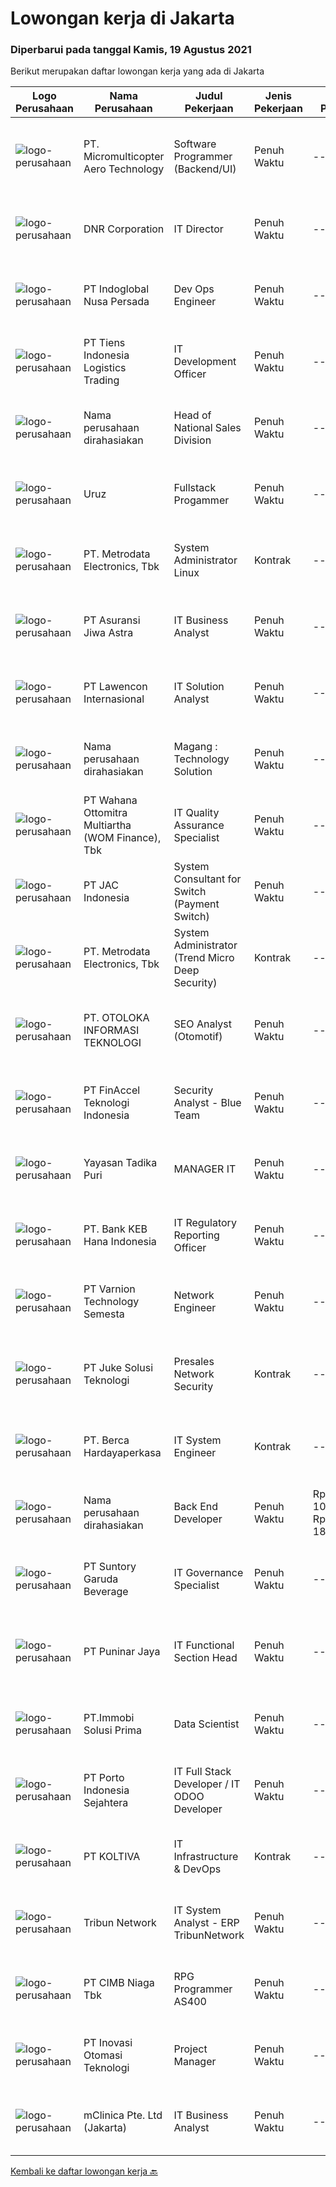 
  # Lowongan kerja di Jakarta

  ### Diperbarui pada tanggal Kamis, 19 Agustus 2021

  Berikut merupakan daftar lowongan kerja yang ada di Jakarta

  |Logo Perusahaan | Nama Perusahaan | Judul Pekerjaan | Jenis Pekerjaan | Gaji Pekerjaan | Lokasi | Deskripsi | Tanggal diunggah | Pranala |
  | -------------- | --------------- | --------------- | --------- | --------- | -------------- | ------- | ----------- | ----------- |
  |![logo-perusahaan](https://image-service-cdn.seek.com.au/2cbf704be109ccb55993725798abbc8e9221dcf0/ee4dce1061f3f616224767ad58cb2fc751b8d2dc)|PT. Micromulticopter Aero Technology|Software Programmer (Backend/UI)|Penuh Waktu|---|Jakarta Raya|Job description : Develop high quality software code in accordance with established company standards and development guidelines Perform adequate unit...|Rabu, 18 Agustus 2021|https://www.jobstreet.co.id/id/job/software-programmer-backend-ui-3596437?token=0~44bc7fa9-74db-4361-8acf-a626c9962e90&sectionRank=1&jobId=jobstreet-id-job-3596437|
|![logo-perusahaan](https://image-service-cdn.seek.com.au/ed3e4060ee5a0588ea9377c6f312937009134e3a/ee4dce1061f3f616224767ad58cb2fc751b8d2dc)|DNR Corporation|IT Director|Penuh Waktu|---|Jakarta Selatan|We are looking for an experienced IT Director to oversee all IT functions in our company. You will be in charge of a team of IT managers and manage...|Rabu, 18 Agustus 2021|https://www.jobstreet.co.id/id/job/it-director-3602674?token=0~44bc7fa9-74db-4361-8acf-a626c9962e90&sectionRank=2&jobId=jobstreet-id-job-3602674|
|![logo-perusahaan](https://image-service-cdn.seek.com.au/0ba6ab36a0674ceb23207d1d5f815ab820fda7d3/ee4dce1061f3f616224767ad58cb2fc751b8d2dc)|PT Indoglobal Nusa Persada|Dev Ops Engineer|Penuh Waktu|---|Jakarta Timur|Advice and apply best practices for infrastructure availability, security, operational excellence and efficiency. Deliver platform functionality can...|Rabu, 18 Agustus 2021|https://www.jobstreet.co.id/id/job/dev-ops-engineer-3596781?token=0~44bc7fa9-74db-4361-8acf-a626c9962e90&sectionRank=3&jobId=jobstreet-id-job-3596781|
|![logo-perusahaan](https://image-service-cdn.seek.com.au/4c2438bdf397425574006eb79c2186a667377fd1/ee4dce1061f3f616224767ad58cb2fc751b8d2dc)|PT Tiens Indonesia Logistics Trading|IT Development Officer|Penuh Waktu|---|Jakarta Pusat|Job Scope: Monitor and ensure Tiens application systems are working well, handle issues raised by users and resolve those issues in a timely manner...|Rabu, 18 Agustus 2021|https://www.jobstreet.co.id/id/job/it-development-officer-3603098?token=0~44bc7fa9-74db-4361-8acf-a626c9962e90&sectionRank=4&jobId=jobstreet-id-job-3603098|
|![logo-perusahaan](https://us.123rf.com/450wm/pavelstasevich/pavelstasevich1811/pavelstasevich181101027/112815900-stock-vector-no-image-available-icon-flat-vector.jpg?ver=6)|Nama perusahaan dirahasiakan|Head of National Sales Division|Penuh Waktu|---|Jakarta Selatan|Job Responsibilities: Develop a sales network by acquiring new channels and direct the business development and distribution strategy. Lead business...|Rabu, 18 Agustus 2021|https://www.jobstreet.co.id/id/job/head-of-national-sales-division-3603467?token=0~44bc7fa9-74db-4361-8acf-a626c9962e90&sectionRank=5&jobId=jobstreet-id-job-3603467|
|![logo-perusahaan](https://us.123rf.com/450wm/pavelstasevich/pavelstasevich1811/pavelstasevich181101027/112815900-stock-vector-no-image-available-icon-flat-vector.jpg?ver=6)|Uruz|Fullstack Progammer|Penuh Waktu|---|Jakarta Pusat|Job Descriptions:·      Implement product features and functionality.·      Work with development teams and product teams to build and enhance...|Rabu, 18 Agustus 2021|https://www.jobstreet.co.id/id/job/fullstack-progammer-3596008?token=0~44bc7fa9-74db-4361-8acf-a626c9962e90&sectionRank=6&jobId=jobstreet-id-job-3596008|
|![logo-perusahaan](https://image-service-cdn.seek.com.au/0d75518309b56a3cff39daa569b0ba02cc7a22f2/ee4dce1061f3f616224767ad58cb2fc751b8d2dc)|PT. Metrodata Electronics, Tbk|System Administrator Linux|Kontrak|---|Jakarta Selatan|Job Description: Server installation Server troubleshooting Server hardening Hardening documentation Server health check Server monitoring Server...|Rabu, 18 Agustus 2021|https://www.jobstreet.co.id/id/job/system-administrator-linux-3592297?token=0~44bc7fa9-74db-4361-8acf-a626c9962e90&sectionRank=7&jobId=jobstreet-id-job-3592297|
|![logo-perusahaan](https://image-service-cdn.seek.com.au/6a2263767506bdebccc5cab880f54bf5fe0e205d/ee4dce1061f3f616224767ad58cb2fc751b8d2dc)|PT Asuransi Jiwa Astra|IT Business Analyst|Penuh Waktu|---|Jakarta Selatan|Job Duties :  To understand of business change needs, assessing the business impact of those changes, capturing, analysing, delivering, documenting...|Rabu, 18 Agustus 2021|https://www.jobstreet.co.id/id/job/it-business-analyst-3602689?token=0~44bc7fa9-74db-4361-8acf-a626c9962e90&sectionRank=8&jobId=jobstreet-id-job-3602689|
|![logo-perusahaan](https://image-service-cdn.seek.com.au/6345608208a6e15cd259d7a6842a54639a259e9a/ee4dce1061f3f616224767ad58cb2fc751b8d2dc)|PT Lawencon Internasional|IT Solution Analyst|Penuh Waktu|---|Jakarta Raya|Job Descriptions: Collecting, analyze requirements and confirm the functional requirements of the system to be developed Prepare documentation related...|Rabu, 18 Agustus 2021|https://www.jobstreet.co.id/id/job/it-solution-analyst-3592334?token=0~44bc7fa9-74db-4361-8acf-a626c9962e90&sectionRank=9&jobId=jobstreet-id-job-3592334|
|![logo-perusahaan](https://us.123rf.com/450wm/pavelstasevich/pavelstasevich1811/pavelstasevich181101027/112815900-stock-vector-no-image-available-icon-flat-vector.jpg?ver=6)|Nama perusahaan dirahasiakan|Magang : Technology Solution|Penuh Waktu|---|Jakarta Raya|Spesifikasi kebutuhan magang :1. Terbiasa menggunakan Microsoft Excell untuk import &amp; export data2. Terbiasa menggunakan SQL3. Terbiasa...|Kamis, 19 Agustus 2021|https://www.jobstreet.co.id/id/job/magang-:-technology-solution-3603588?token=0~44bc7fa9-74db-4361-8acf-a626c9962e90&sectionRank=10&jobId=jobstreet-id-job-3603588|
|![logo-perusahaan](https://image-service-cdn.seek.com.au/0cd0ed723dba304d73bfec64ce263da9360da79b/ee4dce1061f3f616224767ad58cb2fc751b8d2dc)|PT Wahana Ottomitra Multiartha (WOM Finance), Tbk|IT Quality Assurance Specialist|Penuh Waktu|---|Jakarta Utara|Job Descriptions : Execute all test phase of the testing process Perform program tests/debugging to ensure quality testing and bugs reporting is...|Rabu, 18 Agustus 2021|https://www.jobstreet.co.id/id/job/it-quality-assurance-specialist-3602543?token=0~44bc7fa9-74db-4361-8acf-a626c9962e90&sectionRank=11&jobId=jobstreet-id-job-3602543|
|![logo-perusahaan](https://image-service-cdn.seek.com.au/50fedf91f7fd688dcd9995a9d57073ea96a5a8cf/ee4dce1061f3f616224767ad58cb2fc751b8d2dc)|PT JAC Indonesia|System Consultant for Switch (Payment Switch)|Penuh Waktu|---|Jakarta Raya|Roles: Provide pre-sales and/or post-sales support on server side application product Support IT Audit , PCI DSS , ISO 27001 certification. Assist on...|Rabu, 18 Agustus 2021|https://www.jobstreet.co.id/id/job/system-consultant-for-switch-payment-switch-3603498?token=0~44bc7fa9-74db-4361-8acf-a626c9962e90&sectionRank=12&jobId=jobstreet-id-job-3603498|
|![logo-perusahaan](https://image-service-cdn.seek.com.au/0d75518309b56a3cff39daa569b0ba02cc7a22f2/ee4dce1061f3f616224767ad58cb2fc751b8d2dc)|PT. Metrodata Electronics, Tbk|System Administrator (Trend Micro Deep Security)|Kontrak|---|Jakarta Selatan|Job Description Responsible as leader to monitor, maintenance &amp; troubleshoot 8 member Monitoring system antivirus to All Server Development &amp;...|Rabu, 18 Agustus 2021|https://www.jobstreet.co.id/id/job/system-administrator-trend-micro-deep-security-3596561?token=0~44bc7fa9-74db-4361-8acf-a626c9962e90&sectionRank=13&jobId=jobstreet-id-job-3596561|
|![logo-perusahaan](https://image-service-cdn.seek.com.au/cdbb811af38ea0a295f9c187938fb9dfed8b73af/ee4dce1061f3f616224767ad58cb2fc751b8d2dc)|PT. OTOLOKA INFORMASI TEKNOLOGI|SEO Analyst (Otomotif)|Penuh Waktu|---|Jakarta Pusat|Tugas: Bertanggung jawab atas pengoptimalan situs web, mengajukan rencana pengoptimalan yang relevan, dan memastikan bahwa tingkat teknologi SEO situs...|Rabu, 18 Agustus 2021|https://www.jobstreet.co.id/id/job/seo-analyst-otomotif-3603500?token=0~44bc7fa9-74db-4361-8acf-a626c9962e90&sectionRank=14&jobId=jobstreet-id-job-3603500|
|![logo-perusahaan](https://image-service-cdn.seek.com.au/7d779526ff024e4e1b56eb2c7660cef9e65befe3/ee4dce1061f3f616224767ad58cb2fc751b8d2dc)|PT FinAccel Teknologi Indonesia|Security Analyst - Blue Team|Penuh Waktu|---|Jakarta Raya|Security Analyst - Blue Team is part of our Information Security Department who is responsible for cyber attacks. On a daily basis, our Blue Team will...|Rabu, 18 Agustus 2021|https://www.jobstreet.co.id/id/job/security-analyst-blue-team-3603295?token=0~44bc7fa9-74db-4361-8acf-a626c9962e90&sectionRank=15&jobId=jobstreet-id-job-3603295|
|![logo-perusahaan](https://image-service-cdn.seek.com.au/2c1af2e8b82569b463cb4a83690e0db98fc7cb20/ee4dce1061f3f616224767ad58cb2fc751b8d2dc)|Yayasan Tadika Puri|MANAGER IT|Penuh Waktu|---|Jakarta Raya|Kualifikasi: Usia minimal 33 tahu maksimal 45 tahun Lulusan S1 Informatika, Teknik Jaringan, Teknik Komputer, Multimedia atau pun Jurusan yang sesuai...|Rabu, 18 Agustus 2021|https://www.jobstreet.co.id/id/job/manager-it-3602514?token=0~44bc7fa9-74db-4361-8acf-a626c9962e90&sectionRank=16&jobId=jobstreet-id-job-3602514|
|![logo-perusahaan](https://image-service-cdn.seek.com.au/a745d20782cd600f63fb5815284f505977c8a24f/ee4dce1061f3f616224767ad58cb2fc751b8d2dc)|PT. Bank KEB Hana Indonesia|IT Regulatory Reporting Officer|Penuh Waktu|---|Jakarta Selatan|Job Description: Develop data marts and ETL process related with regulatory reporting Provide ad hoc data/report for regulatory/compliance purposes...|Rabu, 18 Agustus 2021|https://www.jobstreet.co.id/id/job/it-regulatory-reporting-officer-3596810?token=0~44bc7fa9-74db-4361-8acf-a626c9962e90&sectionRank=17&jobId=jobstreet-id-job-3596810|
|![logo-perusahaan](https://image-service-cdn.seek.com.au/375cecb905bde535223e037ad126fc87a8ab5d2d/ee4dce1061f3f616224767ad58cb2fc751b8d2dc)|PT Varnion Technology Semesta|Network Engineer|Penuh Waktu|---|Jakarta Selatan|Job Description: Technical support client Standby shifting Installation switch, router, radio, server Handling troubleshoot/problem solving...|Rabu, 18 Agustus 2021|https://www.jobstreet.co.id/id/job/network-engineer-3603355?token=0~44bc7fa9-74db-4361-8acf-a626c9962e90&sectionRank=18&jobId=jobstreet-id-job-3603355|
|![logo-perusahaan](https://image-service-cdn.seek.com.au/d35ac5ea00c4425d578be3d79ae0a51787864fee/ee4dce1061f3f616224767ad58cb2fc751b8d2dc)|PT Juke Solusi Teknologi|Presales Network Security|Kontrak|---|Jakarta Pusat|Position Summary:The Solutions Architect is a pre-sales resource that leads the consultative discovery of the client’s business goals, objectives, and...|Rabu, 18 Agustus 2021|https://www.jobstreet.co.id/id/job/presales-network-security-3596347?token=0~44bc7fa9-74db-4361-8acf-a626c9962e90&sectionRank=19&jobId=jobstreet-id-job-3596347|
|![logo-perusahaan](https://image-service-cdn.seek.com.au/0c900ac2b5b1a2cf9bee651ce5d069e68ff14c92/ee4dce1061f3f616224767ad58cb2fc751b8d2dc)|PT. Berca Hardayaperkasa|IT System Engineer|Kontrak|---|Jakarta Raya|Description: Monitoring and managing all installed systems and infrastructure Handle windows server 2008 Handle server email, LAN, Wireless Access...|Rabu, 18 Agustus 2021|https://www.jobstreet.co.id/id/job/it-system-engineer-3602793?token=0~44bc7fa9-74db-4361-8acf-a626c9962e90&sectionRank=20&jobId=jobstreet-id-job-3602793|
|![logo-perusahaan](https://us.123rf.com/450wm/pavelstasevich/pavelstasevich1811/pavelstasevich181101027/112815900-stock-vector-no-image-available-icon-flat-vector.jpg?ver=6)|Nama perusahaan dirahasiakan|Back End Developer|Penuh Waktu|Rp. 10.000.000-Rp. 18.000.000|Jakarta Selatan|What We Offer: Competitive Salary Insurance/ Medical package Smart Casual appearance Business trip to some factory areas Provide services for world...|Rabu, 18 Agustus 2021|https://www.jobstreet.co.id/id/job/back-end-developer-3592323?token=0~44bc7fa9-74db-4361-8acf-a626c9962e90&sectionRank=21&jobId=jobstreet-id-job-3592323|
|![logo-perusahaan](https://image-service-cdn.seek.com.au/92451dceb0aa2b66687c7e16a2783c0003690b6b/ee4dce1061f3f616224767ad58cb2fc751b8d2dc)|PT Suntory Garuda Beverage|IT Governance Specialist|Penuh Waktu|---|Jakarta Selatan|JOB DESCRIPTIONS: Design &amp; monitor implementation of IT Governance practice. Design, monitor, review IT policies implementation. Maintain...|Rabu, 18 Agustus 2021|https://www.jobstreet.co.id/id/job/it-governance-specialist-3603152?token=0~44bc7fa9-74db-4361-8acf-a626c9962e90&sectionRank=22&jobId=jobstreet-id-job-3603152|
|![logo-perusahaan](https://image-service-cdn.seek.com.au/f4beaa62bfeba5c880cb1eddef5f5fb56e0e0a06/ee4dce1061f3f616224767ad58cb2fc751b8d2dc)|PT Puninar Jaya|IT Functional Section Head|Penuh Waktu|---|Jakarta Timur|Deskripsi Pekerjaan: Memastikan product TMS (Transport Management System) dan turunannya berjalan dengan baik Memastikan Implementasi TMS dan...|Rabu, 18 Agustus 2021|https://www.jobstreet.co.id/id/job/it-functional-section-head-3603201?token=0~44bc7fa9-74db-4361-8acf-a626c9962e90&sectionRank=23&jobId=jobstreet-id-job-3603201|
|![logo-perusahaan](https://image-service-cdn.seek.com.au/24be8b693f9fae2016859404c8bf0e5513e31602/ee4dce1061f3f616224767ad58cb2fc751b8d2dc)|PT.Immobi Solusi Prima|Data Scientist|Penuh Waktu|---|Jakarta Selatan|Job Description: Identify valuable data sources and automate collection processes. Undertake preprocessing of structured and unstructured data....|Rabu, 18 Agustus 2021|https://www.jobstreet.co.id/id/job/data-scientist-3602579?token=0~44bc7fa9-74db-4361-8acf-a626c9962e90&sectionRank=24&jobId=jobstreet-id-job-3602579|
|![logo-perusahaan](https://image-service-cdn.seek.com.au/d12aaa52d90c73bc0b3a659810e789eafc81aeb3/ee4dce1061f3f616224767ad58cb2fc751b8d2dc)|PT Porto Indonesia Sejahtera|IT Full Stack Developer / IT ODOO Developer|Penuh Waktu|---|Jakarta Utara|The Team You will be joining our IT department, which is in charge of digitization - system development, infrastructure integration, data integration...|Rabu, 18 Agustus 2021|https://www.jobstreet.co.id/id/job/it-full-stack-developer-it-odoo-developer-3602984?token=0~44bc7fa9-74db-4361-8acf-a626c9962e90&sectionRank=25&jobId=jobstreet-id-job-3602984|
|![logo-perusahaan](https://image-service-cdn.seek.com.au/c722a803b1d921d6d97b57b4df8a14b7a3bb09c5/ee4dce1061f3f616224767ad58cb2fc751b8d2dc)|PT KOLTIVA|IT Infrastructure & DevOps|Kontrak|---|Jakarta Selatan|Job DescriptionIT Infrastructure Team is seeking a strong and seasoned technical person with an emphasis on Infrastructure and transactions for online...|Rabu, 18 Agustus 2021|https://www.jobstreet.co.id/id/job/it-infrastructure-devops-3595980?token=0~44bc7fa9-74db-4361-8acf-a626c9962e90&sectionRank=26&jobId=jobstreet-id-job-3595980|
|![logo-perusahaan](https://image-service-cdn.seek.com.au/e56068b06e1a050563878a6285390deae09dddd7/ee4dce1061f3f616224767ad58cb2fc751b8d2dc)|Tribun Network|IT System Analyst - ERP TribunNetwork|Penuh Waktu|---|Jakarta Pusat|Job Desc:Membantu system analyst SPV dan Manager untuk melakukan proses alfa test dan beta test dalam pembuatan aplikasi operation dan facing...|Rabu, 18 Agustus 2021|https://www.jobstreet.co.id/id/job/it-system-analyst-erp-tribunnetwork-3603458?token=0~44bc7fa9-74db-4361-8acf-a626c9962e90&sectionRank=27&jobId=jobstreet-id-job-3603458|
|![logo-perusahaan](https://image-service-cdn.seek.com.au/2c6f6f12cb15b08239744ca7630b97fee07e84ce/ee4dce1061f3f616224767ad58cb2fc751b8d2dc)|PT CIMB Niaga Tbk|RPG Programmer AS400|Penuh Waktu|---|Jakarta Raya|Job Description: Create new program and modification as required by business unit Prepare system solution on root cause as preventive action Create...|Rabu, 18 Agustus 2021|https://www.jobstreet.co.id/id/job/rpg-programmer-as400-3603198?token=0~44bc7fa9-74db-4361-8acf-a626c9962e90&sectionRank=28&jobId=jobstreet-id-job-3603198|
|![logo-perusahaan](https://image-service-cdn.seek.com.au/ba0fca70a7473adf5a9d44ece78ca05fb704024b/ee4dce1061f3f616224767ad58cb2fc751b8d2dc)|PT Inovasi Otomasi Teknologi|Project Manager|Penuh Waktu|---|Jakarta Barat|Responsibilities: Collecting data of Compnet’s obligations toward customer Making sure our readiness to fulfill customers’ need Visit customer...|Rabu, 18 Agustus 2021|https://www.jobstreet.co.id/id/job/project-manager-3603359?token=0~44bc7fa9-74db-4361-8acf-a626c9962e90&sectionRank=29&jobId=jobstreet-id-job-3603359|
|![logo-perusahaan](https://image-service-cdn.seek.com.au/7665bb5bd589f085f653b36d2f3cbccaf93e5953/ee4dce1061f3f616224767ad58cb2fc751b8d2dc)|mClinica Pte. Ltd (Jakarta)|IT Business Analyst|Penuh Waktu|---|Bali|mClinica is a fast-growing, venture backed, impact-driven technology organization whose mission is to build connect the world’s pharmacies and improve...|Selasa, 17 Agustus 2021|https://www.jobstreet.co.id/id/job/it-business-analyst-3602263?token=0~44bc7fa9-74db-4361-8acf-a626c9962e90&sectionRank=30&jobId=jobstreet-id-job-3602263|


  [Kembali ke daftar lowongan kerja 🔙](../README.md#daftar-lowongan-kerja)
  